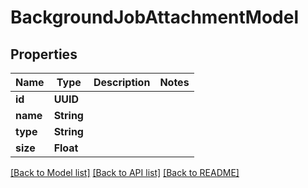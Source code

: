# BackgroundJobAttachmentModel

## Properties
Name | Type | Description | Notes
------------ | ------------- | ------------- | -------------
**id** | **UUID** |  | 
**name** | **String** |  | 
**type** | **String** |  | 
**size** | **Float** |  | 

[[Back to Model list]](../README.md#documentation-for-models) [[Back to API list]](../README.md#documentation-for-api-endpoints) [[Back to README]](../README.md)



